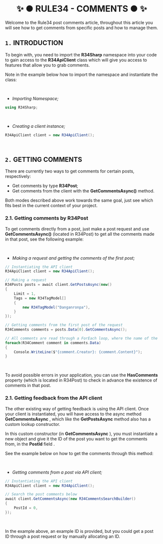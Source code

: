 ﻿<br/>
<h1 align="center"> ✨ ● RULE34 - COMMENTS ● ✨ </h1>

Welcome to the Rule34 post comments article, throughout this article you will see how to get comments from specific posts and how to manage them.

## `1.` INTRODUCTION

To begin with, you need to import the **R34Sharp** namespace into your code to gain access to the **R34ApiClient** class which will give you access to features that allow you to grab comments.

Note in the example below how to import the namespace and instantiate the class:

<br/>

- _Importing Namespace;_
```cs
using R34Sharp;
```

<br/>

- _Creating a client instance;_
```cs
R34ApiClient client = new R34ApiClient();
```

<br/>

## `2.` GETTING COMMENTS

There are currently two ways to get comments for certain posts, respectively:

- Get comments by type **R34Post**;
- Get comments from the client with the **GetCommentsAsync()** method.

Both modes described above work towards the same goal, just see which fits best in the current context of your project.

### 2.1. Getting comments by R34Post
To get comments directly from a post, just make a post request and use **GetCommentsAsync()** (located in R34Post) to get all the comments made in that post, see the following example:

<br/>

- _Making a request and getting the comments of the first post;_
```cs
// Instantiating the API client
R34ApiClient client = new R34ApiClient();

// Making a request
R34Posts posts = await client.GetPostsAsync(new()
{
	Limit = 1,
	Tags = new R34TagModel[]
	{
		new R34TagModel("Danganronpa"),
	}
});

// Getting comments from the first post of the request
R34Comments comments = posts.Data[0].GetCommentsAsync();

// All comments are read through a ForEach loop, where the name of the author of the comment and its content are printed on the screen.
foreach(R34Comment comment in comments.Data)
{
	Console.WriteLine($"{comment.Creator}: {comment.Content}");
}
```

<br/>

To avoid possible errors in your application, you can use the **HasComments** property (which is located in R34Post) to check in advance the existence of comments in that post.

### 2.1. Getting feedback from the API client
The other existing way of getting feedback is using the API client. Once your client is instantiated, you will have access to the async method **GetCommentsAsync** , which like the **GetPostsAsync** method also has a custom lookup constructor.

In this custom constructor (in **GetCommentsAsync** ), you must instantiate a new object and give it the ID of the post you want to get the comments from, in the **PostId** field .

See the example below on how to get the comments through this method:

<br/>

- _Getting comments from a post via API client;_
```cs
// Instantiating the API client
R34ApiClient client = new R34ApiClient();

// Search the post comments below
await client.GetCommentsAsync(new R34CommentsSearchBuilder()
{
	PostId = 0,
});
```

<br/>

In the example above, an example ID is provided, but you could get a post ID through a post request or by manually allocating an ID.